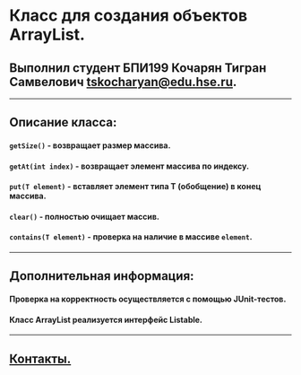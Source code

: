 # Класс для создания объектов ArrayList.
## Выполнил студент БПИ199 Кочарян Тигран Самвелович <tskocharyan@edu.hse.ru>.
---

## Описание класса:

#### ```getSize()``` - возвращает размер массива.

#### ```getAt(int index)``` - возвращает элемент массива по индексу.

#### ```put(T element)``` - вставляет элемент типа T (обобщение) в конец массива.

#### ```clear()``` - полностью очищает массив.

#### ```contains(T element)``` - проверка на наличие в массиве ```element```.
---

## Дополнительная информация:

#### Проверка на корректность осуществляется с помощью JUnit-тестов.

#### Класс ArrayList<T> реализуется интерфейс Listable<T>.
---

## [Контакты.](https://vk.com/k_tigran)
